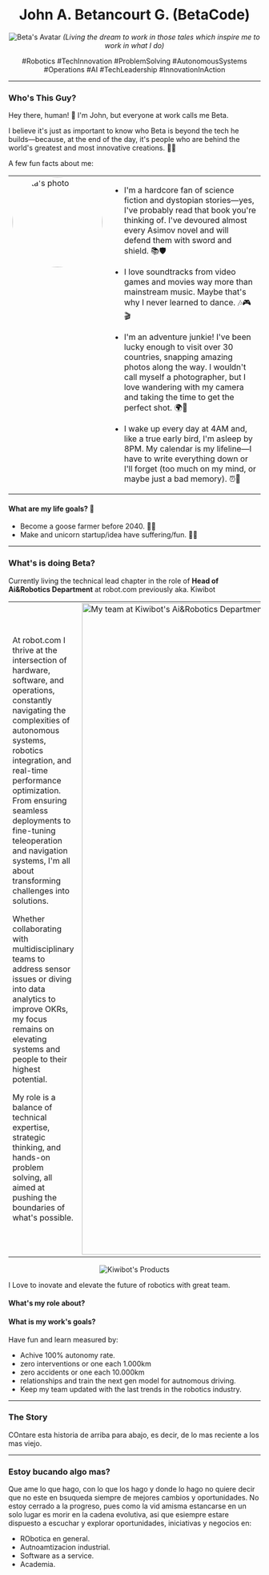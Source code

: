<div align="center">

# John A. Betancourt G. (BetaCode)

![Beta's Avatar](https://github.com/user-attachments/assets/090f3b5f-0781-4927-a3f6-036753bbe309)
*(Living the dream to work in those tales which inspire me to work in what I do)*

#Robotics #TechInnovation #ProblemSolving #AutonomousSystems #Operations #AI #TechLeadership #InnovationInAction

</div>

---
### Who's This Guy? 

Hey there, human! 👋 I'm John, but everyone at work calls me Beta.

I believe it's just as important to know who Beta is beyond the tech he builds—because, at the end of the day, it's people who are behind the world's greatest and most innovative creations. 🤖✨

A few fun facts about me:

<table>
  <tr>
    <td width="180" valign="top">
      <img src="https://github.com/user-attachments/assets/e41ef20b-3746-4d2c-aa51-50cc00f39139" width="180" style="border-radius: 50%;" alt="Beta's photo"/>
    </td>
    <td valign="top">

* I'm a hardcore fan of science fiction and dystopian stories—yes, I've probably read that book you're thinking of. I've devoured almost every Asimov novel and will defend them with sword and shield. 📚🛡️
* I love soundtracks from video games and movies way more than mainstream music. Maybe that's why I never learned to dance. 🎶🎮🎬
* I'm an adventure junkie! I've been lucky enough to visit over 30 countries, snapping amazing photos along the way. I wouldn't call myself a photographer, but I love wandering with my camera and taking the time to get the perfect shot. 🌍📸
* I wake up every day at 4AM and, like a true early bird, I'm asleep by 8PM. My calendar is my lifeline—I have to write everything down or I'll forget (too much on my mind, or maybe just a bad memory). ⏰📝

    </td>
  </tr>
</table>

#### What are my life goals? 🎯

* Become a goose farmer before 2040. 🦢🌾
* Make and unicorn startup/idea have suffering/fun. 🦄💡

---
### What's is doing Beta? 

Currently living the technical lead chapter in the role of **Head of Ai&Robotics Department** at robot.com previously aka. Kiwibot

<table>
  <tr>
    <td>

At robot.com I thrive at the intersection of hardware, software, and operations, constantly navigating the complexities of autonomous systems, robotics integration, and real-time performance optimization. From ensuring seamless deployments to fine-tuning teleoperation and navigation systems, I'm all about transforming challenges into solutions.

Whether collaborating with multidisciplinary teams to address sensor issues or diving into data analytics to improve OKRs, my focus remains on elevating systems and people to their highest potential. 

My role is a balance of technical expertise, strategic thinking, and hands-on problem solving, all aimed at pushing the boundaries of what's possible.

  </td>
  <td>
    <img src="https://github.com/user-attachments/assets/4156283d-b4de-48e7-b932-3f6d05b82125" width="1300" alt="My team at Kiwibot's Ai&Robotics Department">
  </td>
  </tr>
</table>

<div align="center">

![Kiwibot's Products](https://github.com/user-attachments/assets/148f408b-9371-4be3-ad38-dce44d96beec)

</div>

I Love to inovate and elevate the future of robotics with great team. 




#### What's my role about? 

#### What is my work's goals?

Have fun and learn measured by:  

* Achive 100% autonomy rate.
* zero interventions or one each 1.000km
* zero accidents or one each 10.000km
* relationships and train the next gen model for autnomous driving. 
* Keep my team updated with the last trends in the robotics industry.


---
### The Story

COntare esta historia de arriba para abajo, es decir, de lo mas reciente a los mas viejo. 


---
### Estoy bucando algo mas? 

Que ame lo que hago, con lo que los hago y donde lo hago no quiere decir que no este en bsuqueda siempre de mejores cambios y oportunidades. No estoy cerrado a la progreso, pues como la vid amisma estancarse en un solo lugar es morir en la cadena evolutiva, asi que esiempre estare dispuesto a escuchar y explorar oportunidades, iniciativas y negocios en: 

* RObotica en general.
* Autnoamtizacion industrial. 
* Software as a service. 
* Academia. 
